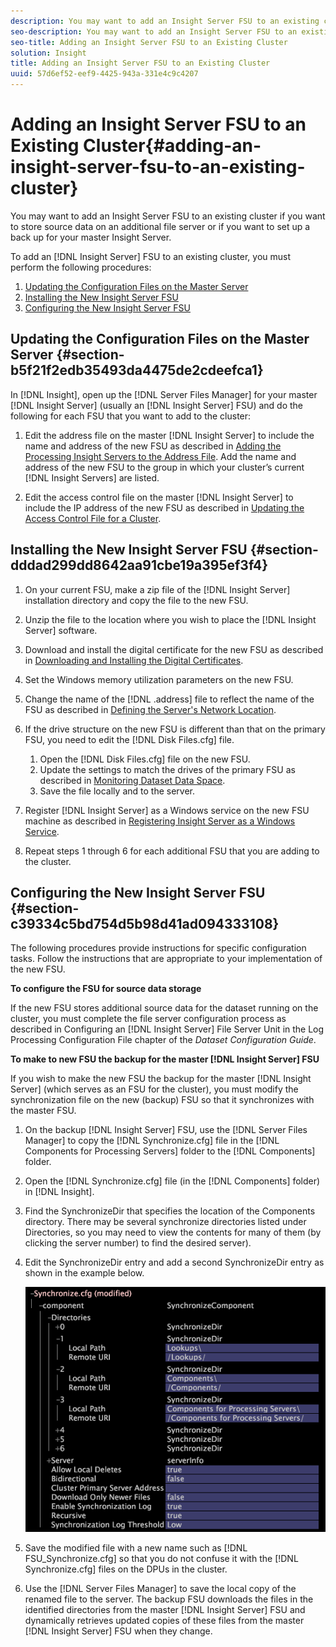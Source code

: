 ```yaml
---
description: You may want to add an Insight Server FSU to an existing cluster if you want to store source data on an additional file server or if you want to set up a back up for your master Insight Server.
seo-description: You may want to add an Insight Server FSU to an existing cluster if you want to store source data on an additional file server or if you want to set up a back up for your master Insight Server.
seo-title: Adding an Insight Server FSU to an Existing Cluster
solution: Insight
title: Adding an Insight Server FSU to an Existing Cluster
uuid: 57d6ef52-eef9-4425-943a-331e4c9c4207
---
```


# Adding an Insight Server FSU to an Existing Cluster{#adding-an-insight-server-fsu-to-an-existing-cluster}

You may want to add an Insight Server FSU to an existing cluster if you want to store source data on an additional file server or if you want to set up a back up for your master Insight Server.

 To add an [!DNL Insight Server] FSU to an existing cluster, you must perform the following procedures:

1. [Updating the Configuration Files on the Master Server](../../../../../home/c-inst-svr/c-install-ins-svr/c-ins-svr-clstrs/c-add-ins-svrs-ex-clstr/c-add-fsu-ex-clstr.md#section-b5f21f2edb35493da4475de2cdeefca1) 
1. [Installing the New Insight Server FSU](../../../../../home/c-inst-svr/c-install-ins-svr/c-ins-svr-clstrs/c-add-ins-svrs-ex-clstr/c-add-fsu-ex-clstr.md#section-dddad299dd8642aa91cbe19a395ef3f4) 
1. [Configuring the New Insight Server FSU](../../../../../home/c-inst-svr/c-install-ins-svr/c-ins-svr-clstrs/c-add-ins-svrs-ex-clstr/c-add-fsu-ex-clstr.md#section-c39334c5bd754d5b98d41ad094333108)

## Updating the Configuration Files on the Master Server {#section-b5f21f2edb35493da4475de2cdeefca1}

In [!DNL Insight], open up the [!DNL Server Files Manager] for your master [!DNL Insight Server] (usually an [!DNL Insight Server] FSU) and do the following for each FSU that you want to add to the cluster:

1. Edit the address file on the master [!DNL Insight Server] to include the name and address of the new FSU as described in [Adding the Processing Insight Servers to the Address File](../../../../../home/c-inst-svr/c-install-ins-svr/c-ins-svr-clstrs/c-inst-ins-svr-clstr/c-inst-proc-clstr/c-config-mstr-ins-svr-clstr.md#section-2fe5298180164e8dbaa59ea6b6ff682d). Add the name and address of the new FSU to the group in which your cluster’s current [!DNL Insight Servers] are listed. 

1. Edit the access control file on the master [!DNL Insight Server] to include the IP address of the new FSU as described in [Updating the Access Control File for a Cluster](../../../../../home/c-inst-svr/c-install-ins-svr/c-ins-svr-clstrs/c-inst-ins-svr-clstr/c-inst-proc-clstr/c-config-mstr-ins-svr-clstr.md#section-fce1367d92a445168c35e9ca506e7d6b).

## Installing the New Insight Server FSU {#section-dddad299dd8642aa91cbe19a395ef3f4}

1. On your current FSU, make a zip file of the [!DNL Insight Server] installation directory and copy the file to the new FSU. 
1. Unzip the file to the location where you wish to place the [!DNL Insight Server] software. 
1. Download and install the digital certificate for the new FSU as described in [Downloading and Installing the Digital Certificates](../../../../../home/c-inst-svr/c-install-ins-svr/t-install-proc-inst-svr-dpu/c-dnld-dgtl-cert/c-dnld-dgtl-cert.md#concept-4f79c240492f4e52b6375b4b3bbefa17). 
1. Set the Windows memory utilization parameters on the new FSU. 
1. Change the name of the [!DNL .address] file to reflect the name of the FSU as described in [Defining the Server's Network Location](../../../../../home/c-inst-svr/c-install-ins-svr/t-install-proc-inst-svr-dpu/c-svrs-ntwk-loc/c-svrs-ntwk-loc.md#concept-87dd2aa3448c415ca1285bc445a8c649). 

1. If the drive structure on the new FSU is different than that on the primary FSU, you need to edit the [!DNL Disk Files.cfg] file.

    1. Open the [!DNL Disk Files.cfg] file on the new FSU. 
    1. Update the settings to match the drives of the primary FSU as described in [Monitoring Dataset Data Space](../../../../../home/c-inst-svr/c-admin-inst-svr/c-mntr-disk-spc/t-mntr-dtst-data-spc.md#task-6223fa2c718845678824a0a96df96a03). 
    1. Save the file locally and to the server.

1. Register [!DNL Insight Server] as a Windows service on the new FSU machine as described in [Registering Insight Server as a Windows Service](../../../../../home/c-inst-svr/c-install-ins-svr/t-install-proc-inst-svr-dpu/c-reg-wdws-svc.md#concept-f2c7aa891d544a2595aa01d0d796a540). 

1. Repeat steps 1 through 6 for each additional FSU that you are adding to the cluster.

## Configuring the New Insight Server FSU {#section-c39334c5bd754d5b98d41ad094333108}

The following procedures provide instructions for specific configuration tasks. Follow the instructions that are appropriate to your implementation of the new FSU.

**To configure the FSU for source data storage**

If the new FSU stores additional source data for the dataset running on the cluster, you must complete the file server configuration process as described in Configuring an [!DNL Insight Server] File Server Unit in the Log Processing Configuration File chapter of the *Dataset Configuration Guide*.

**To make to new FSU the backup for the master [!DNL Insight Server] FSU**

If you wish to make the new FSU the backup for the master [!DNL Insight Server] (which serves as an FSU for the cluster), you must modify the synchronization file on the new (backup) FSU so that it synchronizes with the master FSU.

1. On the backup [!DNL Insight Server] FSU, use the [!DNL Server Files Manager] to copy the [!DNL Synchronize.cfg] file in the [!DNL Components for Processing Servers] folder to the [!DNL Components] folder. 

1. Open the [!DNL Synchronize.cfg] file (in the [!DNL Components] folder) in [!DNL Insight]. 

1. Find the SynchronizeDir that specifies the location of the Components directory. There may be several synchronize directories listed under Directories, so you may need to view the contents for many of them (by clicking the server number) to find the desired server). 
1. Edit the SynchronizeDir entry and add a second SynchronizeDir entry as shown in the example below.

   ![](assets/cfg_cluster_SynchronizeDirEditComponents.png)

1. Save the modified file with a new name such as [!DNL FSU_Synchronize.cfg] so that you do not confuse it with the [!DNL Synchronize.cfg] files on the DPUs in the cluster. 

1. Use the [!DNL Server Files Manager] to save the local copy of the renamed file to the server. The backup FSU downloads the files in the identified directories from the master [!DNL Insight Server] FSU and dynamically retrieves updated copies of these files from the master [!DNL Insight Server] FSU when they change.

